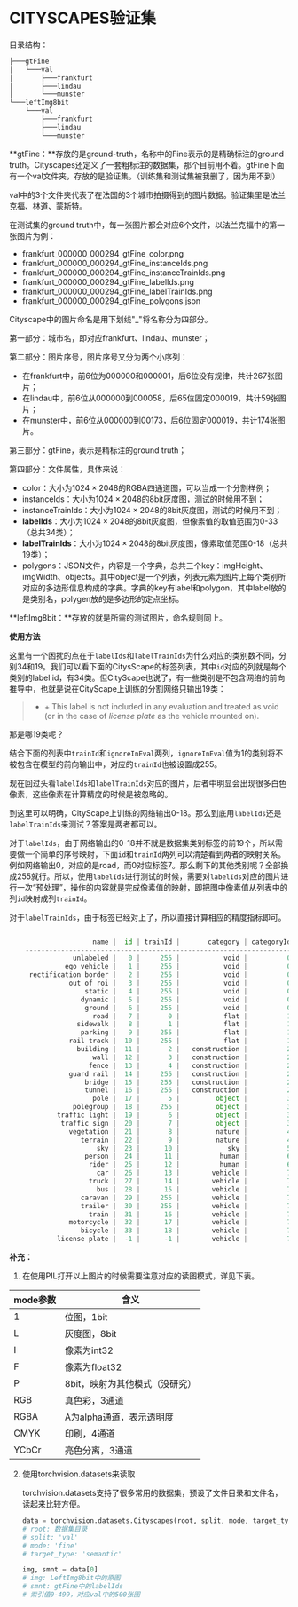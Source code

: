 # CITYSCAPES验证集

目录结构：

```bash
├───gtFine
│   └───val
│       ├───frankfurt
│       ├───lindau
│       └───munster
└───leftImg8bit
    └───val
        ├───frankfurt
        ├───lindau
        └───munster
```

**gtFine：**存放的是ground-truth，名称中的Fine表示的是精确标注的ground truth。Cityscapes还定义了一套粗标注的数据集，那个目前用不着。gtFine下面有一个val文件夹，存放的是验证集。（训练集和测试集被我删了，因为用不到）

val中的3个文件夹代表了在法国的3个城市拍摄得到的图片数据。验证集里是法兰克福、林道、蒙斯特。

在测试集的ground truth中，每一张图片都会对应6个文件，以法兰克福中的第一张图片为例：

* frankfurt_000000_000294_gtFine_color.png
* frankfurt_000000_000294_gtFine_instanceIds.png
* frankfurt_000000_000294_gtFine_instanceTrainIds.png
* frankfurt_000000_000294_gtFine_labelIds.png
* frankfurt_000000_000294_gtFine_labelTrainIds.png
* frankfurt_000000_000294_gtFine_polygons.json

Cityscape中的图片命名是用下划线"_"将名称分为四部分。

第一部分：城市名，即对应frankfurt、lindau、munster；

第二部分：图片序号，图片序号又分为两个小序列：

- 在frankfurt中，前6位为000000和000001，后6位没有规律，共计267张图片；
- 在lindau中，前6位从000000到000058，后65位固定000019，共计59张图片；
- 在munster中，前6位从000000到00173，后6位固定000019，共计174张图片。

第三部分：gtFine，表示是精标注的ground truth；

第四部分：文件属性，具体来说：

- color：大小为$1024 \times 2048$的RGBA四通道图，可以当成一个分割样例；
- instanceIds：大小为$1024 \times 2048$的8bit灰度图，测试的时候用不到；
- instanceTrainIds：大小为$1024 \times 2048$的8bit灰度图，测试的时候用不到；
- **labelIds**：大小为$1024 \times 2048$的8bit灰度图，但像素值的取值范围为0-33（总共34类）；
- **labelTrainIds**：大小为$1024 \times 2048$的8bit灰度图，像素取值范围0-18（总共19类）；
- polygons：JSON文件，内容是一个字典，总共三个key：imgHeight、imgWidth、objects。其中object是一个列表，列表元素为图片上每个类别所对应的多边形信息构成的字典。字典的key有label和polygon，其中label放的是类别名，polygen放的是多边形的定点坐标。

**leftImg8bit：**存放的就是所需的测试图片，命名规则同上。



**使用方法**

这里有一个困扰的点在于`labelIds`和`labelTrainIds`为什么对应的类别数不同，分别34和19。我们可以看下面的CitysScape的标签列表，其中`id`对应的列就是每个类别的label id，有34类。但CityScape也说了，有一些类别是不包含网络的前向推导中，也就是说在CityScape上训练的分割网络只输出19类：

> - \+ This label is not included in any evaluation and treated as void (or in the case of *license plate* as the vehicle mounted on).

那是哪19类呢？

结合下面的列表中`trainId`和`ignoreInEval`两列，`ignoreInEval`值为1的类别将不被包含在模型的前向输出中，对应的`trainId`也被设置成255。

现在回过头看`labelIds`和`labelTrainIds`对应的图片，后者中明显会出现很多白色像素，这些像素在计算精度的时候是被忽略的。

到这里可以明确，CityScape上训练的网络输出0-18。那么到底用`labelIds`还是`labelTrainIds`来测试？答案是两者都可以。

对于`labelIds`，由于网络输出的0-18并不就是数据集类别标签的前19个，所以需要做一个简单的序号映射，下面`id`和`trainId`两列可以清楚看到两者的映射关系。例如网络输出0，对应的是road，而0对应标签7。那么剩下的其他类别呢？全部换成255就行。所以，使用`labelIds`进行测试的时候，需要对`labelIds`对应的图片进行一次“预处理”，操作的内容就是完成像素值的映射，即把图中像素值从列表中的列`id`映射成列`trainId`。

对于`labelTrainIds`，由于标签已经对上了，所以直接计算相应的精度指标即可。

```python

                     name |  id | trainId |       category | categoryId | hasInstances | ignoreInEval|        color
    --------------------------------------------------------------------------------------------------
                unlabeled |   0 |     255 |           void |          0 |            0 |            1 |         (0, 0, 0)
              ego vehicle |   1 |     255 |           void |          0 |            0 |            1 |         (0, 0, 0)
     rectification border |   2 |     255 |           void |          0 |            0 |            1 |         (0, 0, 0)
               out of roi |   3 |     255 |           void |          0 |            0 |            1 |         (0, 0, 0)
                   static |   4 |     255 |           void |          0 |            0 |            1 |         (0, 0, 0)
                  dynamic |   5 |     255 |           void |          0 |            0 |            1 |      (111, 74, 0)
                   ground |   6 |     255 |           void |          0 |            0 |            1 |       (81, 0, 81)
                     road |   7 |       0 |           flat |          1 |            0 |            0 |    (128, 64, 128)
                 sidewalk |   8 |       1 |           flat |          1 |            0 |            0 |    (244, 35, 232)
                  parking |   9 |     255 |           flat |          1 |            0 |            1 |   (250, 170, 160)
               rail track |  10 |     255 |           flat |          1 |            0 |            1 |   (230, 150, 140)
                 building |  11 |       2 |   construction |          2 |            0 |            0 |      (70, 70, 70)
                     wall |  12 |       3 |   construction |          2 |            0 |            0 |   (102, 102, 156)
                    fence |  13 |       4 |   construction |          2 |            0 |            0 |   (190, 153, 153)
               guard rail |  14 |     255 |   construction |          2 |            0 |            1 |   (180, 165, 180)
                   bridge |  15 |     255 |   construction |          2 |            0 |            1 |   (150, 100, 100)
                   tunnel |  16 |     255 |   construction |          2 |            0 |            1 |    (150, 120, 90)
                     pole |  17 |       5 |         object |          3 |            0 |            0 |   (153, 153, 153)
                polegroup |  18 |     255 |         object |          3 |            0 |            1 |   (153, 153, 153)
            traffic light |  19 |       6 |         object |          3 |            0 |            0 |    (250, 170, 30)
             traffic sign |  20 |       7 |         object |          3 |            0 |            0 |     (220, 220, 0)
               vegetation |  21 |       8 |         nature |          4 |            0 |            0 |    (107, 142, 35)
                  terrain |  22 |       9 |         nature |          4 |            0 |            0 |   (152, 251, 152)
                      sky |  23 |      10 |            sky |          5 |            0 |            0 |    (70, 130, 180)
                   person |  24 |      11 |          human |          6 |            1 |            0 |     (220, 20, 60)
                    rider |  25 |      12 |          human |          6 |            1 |            0 |       (255, 0, 0)
                      car |  26 |      13 |        vehicle |          7 |            1 |            0 |       (0, 0, 142)
                    truck |  27 |      14 |        vehicle |          7 |            1 |            0 |        (0, 0, 70)
                      bus |  28 |      15 |        vehicle |          7 |            1 |            0 |      (0, 60, 100)
                  caravan |  29 |     255 |        vehicle |          7 |            1 |            1 |        (0, 0, 90)
                  trailer |  30 |     255 |        vehicle |          7 |            1 |            1 |       (0, 0, 110)
                    train |  31 |      16 |        vehicle |          7 |            1 |            0 |      (0, 80, 100)
               motorcycle |  32 |      17 |        vehicle |          7 |            1 |            0 |       (0, 0, 230)
                  bicycle |  33 |      18 |        vehicle |          7 |            1 |            0 |     (119, 11, 32)
            license plate |  -1 |      -1 |        vehicle |          7 |            0 |            1 |       (0, 0, 142)
```





**补充：**

1. 在使用PIL打开以上图片的时候需要注意对应的读图模式，详见下表。

| mode参数 | 含义                           |
| -------- | ------------------------------ |
| 1        | 位图，1bit                     |
| L        | 灰度图，8bit                   |
| I        | 像素为int32                    |
| F        | 像素为float32                  |
| P        | 8bit，映射为其他模式（没研究） |
| RGB      | 真色彩，3通道                  |
| RGBA     | A为alpha通道，表示透明度       |
| CMYK     | 印刷，4通道                    |
| YCbCr    | 亮色分离，3通道                |

2. 使用torchvision.datasets来读取

   torchvision.datasets支持了很多常用的数据集，预设了文件目录和文件名，读起来比较方便。

   ```python
   data = torchvision.datasets.Cityscapes(root, split, mode, target_type)
   # root: 数据集目录
   # split: 'val'
   # mode: 'fine'
   # target_type: 'semantic'
   
   img, smnt = data[0]
   # img: LeftImg8bit中的原图
   # smnt: gtFine中的labelIds
   # 索引值0-499，对应val中的500张图
   ```

   

